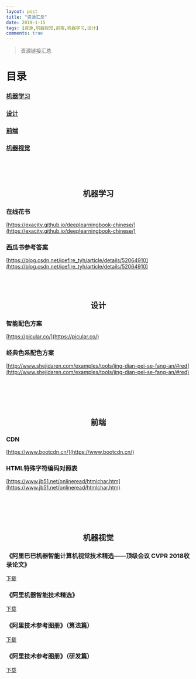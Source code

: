 ```yaml
---
layout: post
title: "资源汇总"
date: 2019-1-15
tags: [资源,机器视觉,前端,机器学习,设计]
comments: true
---
```


> 资源链接汇总

# 目录
###  <a href="#machineLearning">机器学习</a><br/>
###  <a href="#design">设计</a><br/>
###  <a href="#frontEnd">前端</a><br/>
###  <a href="#machineVision">机器视觉</a><br/>
<br/><br/><br/>

## <center id="machineLearning"><b>机器学习</b></center> 
### 在线花书
[https://exacity.github.io/deeplearningbook-chinese/](https://exacity.github.io/deeplearningbook-chinese/)
### 西瓜书参考答案
[https://blog.csdn.net/icefire_tyh/article/details/52064910](https://blog.csdn.net/icefire_tyh/article/details/52064910)
<br/><br/><br/><br/>



## <center id="design"><b>设计</b></center>

### 智能配色方案

[https://picular.co/](https://picular.co/)

### 经典色系配色方案

[http://www.shejidaren.com/examples/tools/jing-dian-pei-se-fang-an/#red](http://www.shejidaren.com/examples/tools/jing-dian-pei-se-fang-an/#red)

<br/><br/><br/><br/>

## <center id="frontEnd"><b>前端</b></center>

### CDN

[https://www.bootcdn.cn/](https://www.bootcdn.cn/)

### HTML特殊字符编码对照表

[https://www.jb51.net/onlineread/htmlchar.htm](https://www.jb51.net/onlineread/htmlchar.htm)

<br/><br/><br/><br/>



##  <center id="machinrVision"><b>机器视觉</b></center>
### 《阿里巴巴机器智能计算机视觉技术精选——顶级会议 CVPR 2018收录论文》

<a href="../resources/CVPR-2018顶会论文精选合集.pdf" download="CVPR-2018顶会论文精选合集">下载</a>

### 《阿里机器智能技术精选》

<a href="../resources/AAAI2018.pdf" download="AAAI2018">下载</a>



### 《阿里技术参考图册》（算法篇）

<a href="AliTech101_Algorithms.pdf" download="AliTech101_Algorithms">下载</a>



### 《阿里技术参考图册》（研发篇）

<a href="AliTech101_RD.pdf" download="AliTech101_RD">下载</a>

